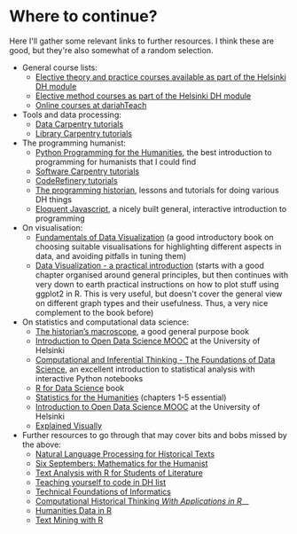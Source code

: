 # Where to continue?

Here I'll gather some relevant links to further resources. I think these are good, but they're also somewhat of a random selection.

* General course lists:
  * [Elective theory and practice courses available as part of the Helsinki DH module](https://www.helsinki.fi/en/helsinki-centre-for-digital-humanities/teaching#section-44332)
  * [Elective method courses as part of the Helsinki DH module](https://www.helsinki.fi/en/helsinki-centre-for-digital-humanities/teaching#section-44333)
  * [Online courses at dariahTeach](https://teach.dariah.eu/course/index.php)
* Tools and data processing:
  * [Data Carpentry tutorials](https://datacarpentry.org/lessons/#social-science-curriculum)
  * [Library Carpentry tutorials](https://librarycarpentry.org/lessons/)
* The programming humanist:
  * [Python Programming for the Humanities](http://fbkarsdorp.github.io/python-course/), the best introduction to programming for humanists that I could find
  * [Software Carpentry tutorials](https://software-carpentry.org/lessons/)
  * [CodeRefinery tutorials](https://coderefinery.org/lessons/)
  * [The programming historian](http://programminghistorian.org/), lessons and tutorials for doing various DH things
  * [Eloquent Javascript](http://eloquentjavascript.net/), a nicely built general, interactive introduction to programming
* On visualisation:
  * [Fundamentals of Data Visualization](http://serialmentor.com/dataviz/index.html) \(a good introductory book on choosing suitable visualisations for highlighting different aspects in data, and avoiding pitfalls in tuning them\)
  * [Data Visualization - a practical introduction](http://socviz.co/) \(starts with a good chapter organised around general principles, but then continues with very down to earth practical instructions on how to plot stuff using ggplot2 in R. This is very useful, but doesn't cover the general view on different graph types and their usefulness. Thus, a very nice complement to the book before\)
* On statistics and computational data science:
  * [The historian’s macroscope](http://www.themacroscope.org/?page_id=584), a good general purpose book
  * [Introduction to Open Data Science MOOC](https://mooc.helsinki.fi/course/view.php?id=158) at the University of Helsinki 
  * [Computational and Inferential Thinking - The Foundations of Data Science](https://www.inferentialthinking.com/), an excellent introduction to statistical  analysis with interactive Python notebooks
  * [R for Data Science](https://r4ds.had.co.nz/) book
  * [Statistics for the Humanities](http://www.statisticsforhumanities.net/book/wp-content/uploads/2014/07/StatisticsforHumanities%205Sept14.pdf) \(chapters 1-5 essential\)
  * [Introduction to Open Data Science MOOC](https://mooc.helsinki.fi/course/view.php?id=158) at the University of Helsinki 
  * [Explained Visually](http://setosa.io/ev/)
* Further resources to go through that may cover bits and bobs missed by the above:
  * [Natural Language Processing for Historical Texts](http://nlphist.hypotheses.org/)
  * [Six Septembers: Mathematics for the Humanist](https://doi.org/10.13014/K2D21VHX)
  * [Text Analysis with R for Students of Literature](http://www.matthewjockers.net/text-analysis-with-r-for-students-of-literature/)
  * [Teaching yourself to code in DH list](http://scottbot.net/teaching-yourself-to-code-in-dh/)
  * [Technical Foundations of Informatics](https://info201.github.io/index.html)
  * [Computational Historical Thinking _With Applications in R_](http://dh-r.lincolnmullen.com/)\_\_
  * [Humanities Data in R](http://humanitiesdata.org/)
  * [Text Mining with R](http://tidytextmining.com/)


